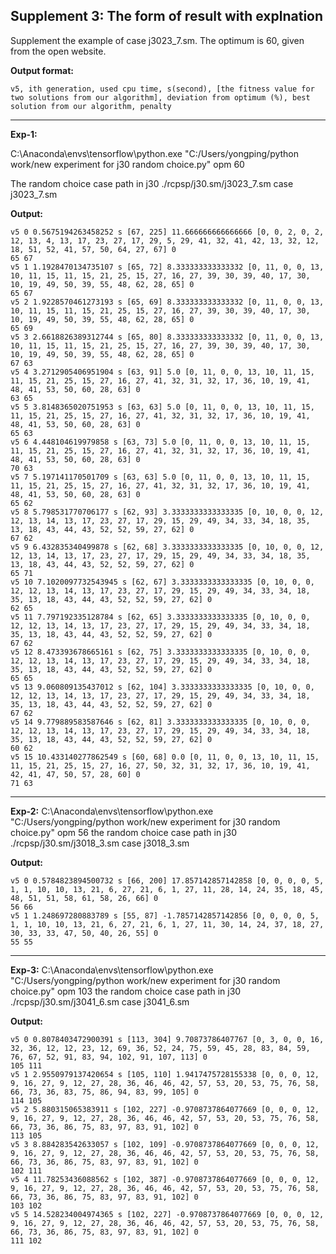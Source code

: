 ## Supplement 3: The form of result with explnation

Supplement   the example of case j3023_7.sm. The optimum is 60, given from the open website. 

**Output format:**

```
v5, ith generation, used cpu time, s(second), [the fitness value for two solutions from our algorithm], deviation from optimum (%), best solution from our algorithm, penalty 
```

----

**Exp-1:**

C:\Anaconda\envs\tensorflow\python.exe "C:/Users/yongping/python work/new experiment for j30 random choice.py"
opm 60

The random choice case path in j30 ./rcpsp/j30.sm/j3023_7.sm case j3023_7.sm


**Output:**

```
v5 0 0.5675194263458252 s [67, 225] 11.666666666666666 [0, 0, 2, 0, 2, 12, 13, 4, 13, 17, 23, 27, 17, 29, 5, 29, 41, 32, 41, 42, 13, 32, 12, 18, 51, 52, 41, 57, 50, 64, 27, 67] 0
65 67
v5 1 1.1928470134735107 s [65, 72] 8.333333333333332 [0, 11, 0, 0, 13, 10, 11, 15, 11, 15, 21, 25, 15, 27, 16, 27, 39, 30, 39, 40, 17, 30, 10, 19, 49, 50, 39, 55, 48, 62, 28, 65] 0
65 67
v5 2 1.9228570461273193 s [65, 69] 8.333333333333332 [0, 11, 0, 0, 13, 10, 11, 15, 11, 15, 21, 25, 15, 27, 16, 27, 39, 30, 39, 40, 17, 30, 10, 19, 49, 50, 39, 55, 48, 62, 28, 65] 0
65 69
v5 3 2.6618826389312744 s [65, 80] 8.333333333333332 [0, 11, 0, 0, 13, 10, 11, 15, 11, 15, 21, 25, 15, 27, 16, 27, 39, 30, 39, 40, 17, 30, 10, 19, 49, 50, 39, 55, 48, 62, 28, 65] 0
67 63
v5 4 3.2712905406951904 s [63, 91] 5.0 [0, 11, 0, 0, 13, 10, 11, 15, 11, 15, 21, 25, 15, 27, 16, 27, 41, 32, 31, 32, 17, 36, 10, 19, 41, 48, 41, 53, 50, 60, 28, 63] 0
63 65
v5 5 3.8148365020751953 s [63, 63] 5.0 [0, 11, 0, 0, 13, 10, 11, 15, 11, 15, 21, 25, 15, 27, 16, 27, 41, 32, 31, 32, 17, 36, 10, 19, 41, 48, 41, 53, 50, 60, 28, 63] 0
65 63
v5 6 4.448104619979858 s [63, 73] 5.0 [0, 11, 0, 0, 13, 10, 11, 15, 11, 15, 21, 25, 15, 27, 16, 27, 41, 32, 31, 32, 17, 36, 10, 19, 41, 48, 41, 53, 50, 60, 28, 63] 0
70 63
v5 7 5.197141170501709 s [63, 63] 5.0 [0, 11, 0, 0, 13, 10, 11, 15, 11, 15, 21, 25, 15, 27, 16, 27, 41, 32, 31, 32, 17, 36, 10, 19, 41, 48, 41, 53, 50, 60, 28, 63] 0
65 62
v5 8 5.798531770706177 s [62, 93] 3.3333333333333335 [0, 10, 0, 0, 12, 12, 13, 14, 13, 17, 23, 27, 17, 29, 15, 29, 49, 34, 33, 34, 18, 35, 13, 18, 43, 44, 43, 52, 52, 59, 27, 62] 0
67 62
v5 9 6.432835340499878 s [62, 68] 3.3333333333333335 [0, 10, 0, 0, 12, 12, 13, 14, 13, 17, 23, 27, 17, 29, 15, 29, 49, 34, 33, 34, 18, 35, 13, 18, 43, 44, 43, 52, 52, 59, 27, 62] 0
65 71
v5 10 7.1020097732543945 s [62, 67] 3.3333333333333335 [0, 10, 0, 0, 12, 12, 13, 14, 13, 17, 23, 27, 17, 29, 15, 29, 49, 34, 33, 34, 18, 35, 13, 18, 43, 44, 43, 52, 52, 59, 27, 62] 0
62 65
v5 11 7.797192335128784 s [62, 65] 3.3333333333333335 [0, 10, 0, 0, 12, 12, 13, 14, 13, 17, 23, 27, 17, 29, 15, 29, 49, 34, 33, 34, 18, 35, 13, 18, 43, 44, 43, 52, 52, 59, 27, 62] 0
67 62
v5 12 8.473393678665161 s [62, 75] 3.3333333333333335 [0, 10, 0, 0, 12, 12, 13, 14, 13, 17, 23, 27, 17, 29, 15, 29, 49, 34, 33, 34, 18, 35, 13, 18, 43, 44, 43, 52, 52, 59, 27, 62] 0
65 65
v5 13 9.060809135437012 s [62, 104] 3.3333333333333335 [0, 10, 0, 0, 12, 12, 13, 14, 13, 17, 23, 27, 17, 29, 15, 29, 49, 34, 33, 34, 18, 35, 13, 18, 43, 44, 43, 52, 52, 59, 27, 62] 0
67 62
v5 14 9.779889583587646 s [62, 81] 3.3333333333333335 [0, 10, 0, 0, 12, 12, 13, 14, 13, 17, 23, 27, 17, 29, 15, 29, 49, 34, 33, 34, 18, 35, 13, 18, 43, 44, 43, 52, 52, 59, 27, 62] 0
60 62
v5 15 10.433140277862549 s [60, 68] 0.0 [0, 11, 0, 0, 13, 10, 11, 15, 11, 15, 21, 25, 15, 27, 16, 27, 50, 32, 31, 32, 17, 36, 10, 19, 41, 42, 41, 47, 50, 57, 28, 60] 0
71 63
```

-----

**Exp-2:**
C:\Anaconda\envs\tensorflow\python.exe "C:/Users/yongping/python work/new experiment for j30 random choice.py"
opm 56
the random choice case path in j30 ./rcpsp/j30.sm/j3018_3.sm case j3018_3.sm

**Output:**

```
v5 0 0.5784823894500732 s [66, 200] 17.857142857142858 [0, 0, 0, 0, 5, 1, 1, 10, 10, 13, 21, 6, 27, 21, 6, 1, 27, 11, 28, 14, 24, 35, 18, 45, 48, 51, 51, 58, 61, 58, 26, 66] 0
56 66
v5 1 1.248697280883789 s [55, 87] -1.7857142857142856 [0, 0, 0, 0, 5, 1, 1, 10, 10, 13, 21, 6, 27, 21, 6, 1, 27, 11, 30, 14, 24, 37, 18, 27, 30, 33, 33, 47, 50, 40, 26, 55] 0
55 55
```

-----

**Exp-3:**
C:\Anaconda\envs\tensorflow\python.exe "C:/Users/yongping/python work/new experiment for j30 random choice.py"
opm 103
the random choice case path in j30 ./rcpsp/j30.sm/j3041_6.sm case j3041_6.sm

**Output:**

```
v5 0 0.8078403472900391 s [113, 304] 9.70873786407767 [0, 3, 0, 0, 16, 32, 36, 12, 12, 23, 12, 69, 36, 52, 24, 75, 59, 45, 28, 83, 84, 59, 76, 67, 52, 91, 83, 94, 102, 91, 107, 113] 0
105 111
v5 1 2.9550979137420654 s [105, 110] 1.9417475728155338 [0, 0, 0, 12, 9, 16, 27, 9, 12, 27, 28, 36, 46, 46, 42, 57, 53, 20, 53, 75, 76, 58, 66, 73, 36, 83, 75, 86, 94, 83, 99, 105] 0
114 105
v5 2 5.880315065383911 s [102, 227] -0.9708737864077669 [0, 0, 0, 12, 9, 16, 27, 9, 12, 27, 28, 36, 46, 46, 42, 57, 53, 20, 53, 75, 76, 58, 66, 73, 36, 86, 75, 83, 97, 83, 91, 102] 0
113 105
v5 3 8.884283542633057 s [102, 109] -0.9708737864077669 [0, 0, 0, 12, 9, 16, 27, 9, 12, 27, 28, 36, 46, 46, 42, 57, 53, 20, 53, 75, 76, 58, 66, 73, 36, 86, 75, 83, 97, 83, 91, 102] 0
102 111
v5 4 11.78253436088562 s [102, 387] -0.9708737864077669 [0, 0, 0, 12, 9, 16, 27, 9, 12, 27, 28, 36, 46, 46, 42, 57, 53, 20, 53, 75, 76, 58, 66, 73, 36, 86, 75, 83, 97, 83, 91, 102] 0
103 102
v5 5 14.528234004974365 s [102, 227] -0.9708737864077669 [0, 0, 0, 12, 9, 16, 27, 9, 12, 27, 28, 36, 46, 46, 42, 57, 53, 20, 53, 75, 76, 58, 66, 73, 36, 86, 75, 83, 97, 83, 91, 102] 0
111 102
```
